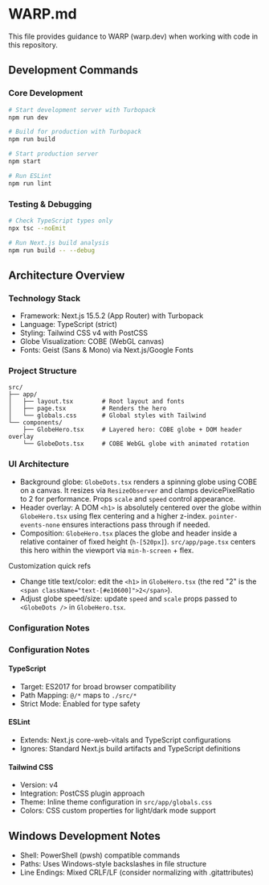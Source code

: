 # WARP.md

This file provides guidance to WARP (warp.dev) when working with code in this repository.

## Development Commands

### Core Development
```bash
# Start development server with Turbopack
npm run dev

# Build for production with Turbopack
npm run build

# Start production server
npm start

# Run ESLint
npm run lint
```

### Testing & Debugging
```bash
# Check TypeScript types only
npx tsc --noEmit

# Run Next.js build analysis
npm run build -- --debug
```

## Architecture Overview

### Technology Stack
- Framework: Next.js 15.5.2 (App Router) with Turbopack
- Language: TypeScript (strict)
- Styling: Tailwind CSS v4 with PostCSS
- Globe Visualization: COBE (WebGL canvas)
- Fonts: Geist (Sans & Mono) via Next.js/Google Fonts

### Project Structure
```
src/
├── app/
│   ├── layout.tsx        # Root layout and fonts
│   ├── page.tsx          # Renders the hero
│   └── globals.css       # Global styles with Tailwind
└── components/
    ├── GlobeHero.tsx     # Layered hero: COBE globe + DOM header overlay
    └── GlobeDots.tsx     # COBE WebGL globe with animated rotation
```

### UI Architecture
- Background globe: `GlobeDots.tsx` renders a spinning globe using COBE on a canvas. It resizes via `ResizeObserver` and clamps devicePixelRatio to 2 for performance. Props `scale` and `speed` control appearance.
- Header overlay: A DOM `<h1>` is absolutely centered over the globe within `GlobeHero.tsx` using flex centering and a higher z-index. `pointer-events-none` ensures interactions pass through if needed.
- Composition: `GlobeHero.tsx` places the globe and header inside a relative container of fixed height (`h-[520px]`). `src/app/page.tsx` centers this hero within the viewport via `min-h-screen` + flex.

Customization quick refs
- Change title text/color: edit the `<h1>` in `GlobeHero.tsx` (the red "2" is the `<span className="text-[#e10600]">2</span>`).
- Adjust globe speed/size: update `speed` and `scale` props passed to `<GlobeDots />` in `GlobeHero.tsx`.

### Configuration Notes
### Configuration Notes

#### TypeScript
- Target: ES2017 for broad browser compatibility
- Path Mapping: `@/*` maps to `./src/*`
- Strict Mode: Enabled for type safety

#### ESLint
- Extends: Next.js core-web-vitals and TypeScript configurations
- Ignores: Standard Next.js build artifacts and TypeScript definitions

#### Tailwind CSS
- Version: v4
- Integration: PostCSS plugin approach
- Theme: Inline theme configuration in `src/app/globals.css`
- Colors: CSS custom properties for light/dark mode support

## Windows Development Notes

- Shell: PowerShell (pwsh) compatible commands
- Paths: Uses Windows-style backslashes in file structure
- Line Endings: Mixed CRLF/LF (consider normalizing with .gitattributes)
